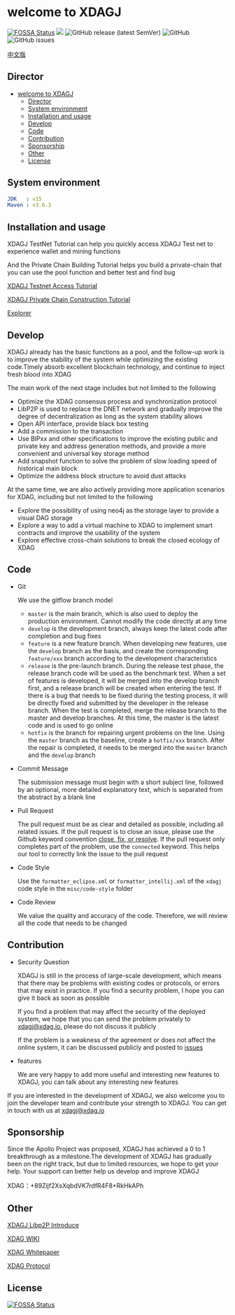 # welcome to XDAGJ

[![FOSSA Status](https://app.fossa.com/api/projects/git%2Bgithub.com%2FXDagger%2Fxdagj.svg?type=shield)](https://app.fossa.com/projects/git%2Bgithub.com%2FXDagger%2Fxdagj?ref=badge_shield) ![](https://github.com/XDagger/xdagj/actions/workflows/maven.yml/badge.svg) ![GitHub release (latest SemVer)](https://img.shields.io/github/v/release/XDagger/xdagj) ![GitHub](https://img.shields.io/github/license/XDagger/xdagj) ![GitHub issues](https://img.shields.io/github/issues/XDagger/xdagj)

[中文版](./docs/README_zh.md)


## Director
- [welcome to XDAGJ](#welcome-to-xdagj)
  - [Director](#director)
  - [System environment](#system-environment)
  - [Installation and usage](#installation-and-usage)
  - [Develop](#develop)
  - [Code](#code)
  - [Contribution](#contribution)
  - [Sponsorship](#sponsorship)
  - [Other](#other)
  - [License](#license)

## System environment
```yaml
JDK   : v15
Maven : v3.6.3
```
## Installation and usage

XDAGJ TestNet Tutorial can help you quickly access XDAGJ Test net to experience wallet and mining functions

And the Private Chain Building Tutorial helps you build a private-chain that you can use the pool function and better test and find bug

[XDAGJ Testnet Access Tutorial](./docs/XDAGJ_TestNet_Access_Tutorial_eng.md)

[XDAGJ Private Chain Construction Tutorial](./docs/XDAGJ_PrivateChain_Turial_zh.md)

[Explorer](http://146.56.240.230/)

## Develop

XDAGJ already has the basic functions as a pool, and the follow-up work is to improve the stability of the system while optimizing the existing code.Timely absorb excellent blockchain technology, and continue to inject fresh blood into XDAG

The main work of the next stage includes but not limited to the following

- Optimize the XDAG consensus process and synchronization protocol
- LibP2P is used to replace the  DNET network and gradually improve the degree of decentralization as long as the system stability allows
- Open API interface, provide black box testing
- Add a commission to the transaction
- Use BIPxx and other specifications to improve the existing public and private key and address generation methods, and provide a more convenient and universal key storage method
- Add snapshot function to solve the problem of slow loading speed of historical main block
- Optimize the address block structure to avoid dust attacks

At the same time, we are also actively providing more application scenarios for XDAG, including but not limited to the following

- Explore the possibility of using neo4j as the storage layer to provide a visual DAG storage
- Explore a way to add a virtual machine to XDAG to implement smart contracts and improve the usability of the system
- Explore effective cross-chain solutions to break the closed ecology of XDAG

## Code

- Git

  We use the gitflow branch model

  - `master` is the main branch, which is also used to deploy the production environment. Cannot modify the code directly at any time
  - `develop` is the development branch, always keep the latest code after completion and bug fixes
  - `feature` is a new feature branch. When developing new features, use the `develop` branch as the basis, and create the corresponding `feature/xxx` branch according to the development characteristics
  - `release` is the pre-launch branch. During the release test phase, the release branch code will be used as the benchmark test. When a set of features is developed, it will be merged into the develop branch first, and a release branch will be created when entering the test. If there is a bug that needs to be fixed during the testing process, it will be directly fixed and submitted by the developer in the release branch. When the test is completed, merge the release branch to the master and develop branches. At this time, the master is the latest code and is used to go online
  - `hotfix` is the branch for repairing urgent problems on the line. Using the `master` branch as the baseline, create a `hotfix/xxx` branch. After the repair is completed, it needs to be merged into the `master` branch and the `develop` branch

- Commit Message

  The submission message must begin with a short subject line, followed by an optional, more detailed explanatory text, which is separated from the abstract by a blank line

- Pull Request

  The pull request must be as clear and detailed as possible, including all related issues. If the pull request is to close an issue, please use the Github keyword convention [close, fix, or resolve](https://help.github.com/articles/closing-issues-via-commit-messages/). If the pull request only completes part of the problem, use the `connected` keyword. This helps our tool to correctly link the issue to the pull request

- Code Style

  Use the `formatter_eclipse.xml` or `formatter_intellij.xml` of the `xdagj` code style in the `misc/code-style` folder

- Code Review

  We value the quality and accuracy of the code. Therefore, we will review all the code that needs to be changed

## Contribution

- Security Question

  XDAGJ is still in the process of large-scale development, which means that there may be problems with existing codes or protocols, or errors that may exist in practice. If you find a security problem, I hope you can give it back as soon as possible

  If you find a problem that may affect the security of the deployed system, we hope that you can send the problem privately to xdagj@xdag.io, please do not discuss it publicly

  If the problem is a weakness of the agreement or does not affect the online system, it can be discussed publicly and posted to [issues](https://github.com/XDagger/xdagj.git)

- features

  We are very happy to add more useful and interesting new features to XDAGJ, you can talk about any interesting new features

If you are interested in the development of XDAGJ, we also welcome you to join the developer team and contribute your strength to XDAGJ. You can get in touch with us at xdagj@xdag.io

## Sponsorship

Since the Apollo Project was proposed, XDAGJ has achieved a 0 to 1 breakthrough as a milestone.The development of XDAGJ has gradually been on the right track, but due to limited resources, we hope to get your help. Your support can better help us develop and improve XDAGJ

XDAG：+89Zijf2XsXqbdVK7rdfR4F8+RkHkAPh

## Other

[XDAGJ Libp2P Introduce](file:/Users/myron/code/github/turial/xdagj/docs/XDAGJ_Networking_Specification.md)

[XDAG WIKI](https://github.com/XDagger/xdag/wiki)

[XDAG Whitepaper](https://github.com/XDagger/xdag/blob/master/WhitePaper.md)

[XDAG Protocol](https://github.com/XDagger/xdag/blob/master/Protocol.md)



## License

[![FOSSA Status](https://app.fossa.com/api/projects/git%2Bgithub.com%2FXDagger%2Fxdagj.svg?type=large)](https://app.fossa.com/projects/git%2Bgithub.com%2FXDagger%2Fxdagj?ref=badge_large)


